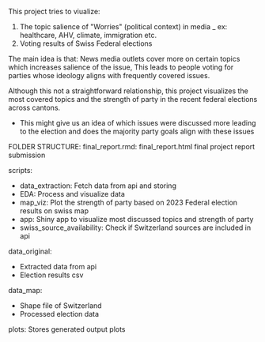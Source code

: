 This project tries to viualize: 
1) The topic salience of "Worries" (political context) in media _ ex: healthcare, AHV, climate, immigration etc.
2) Voting results of Swiss Federal elections  

The main idea is that:
News media outlets cover more on certain topics which increases salience of the issue,
This leads to people voting for parties whose ideology aligns with frequently covered issues.

Although this not a straightforward relationship, this project visualizes the
most covered topics and the strength of party in the recent federal elections 
across cantons.
- This might give us an idea of which issues were discussed more leading to the 
  election and does the majority party goals align with these issues 

FOLDER STRUCTURE:
final_report.rmd: 
final_report.html final project report submission

scripts:
- data_extraction: Fetch data from api and storing
- EDA: Process and visualize data
- map_viz: Plot the strength of party based on 2023 Federal election results
           on swiss map
- app: Shiny app to visualize most discussed topics and strength of party 
- swiss_source_availability: Check if Switzerland sources are included in api

data_original:
- Extracted data from api
- Election results csv

data_map:
- Shape file of Switzerland
- Processed election data

plots:
Stores generated output plots

